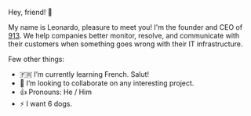 Hey, friend! 👋

My name is Leonardo, pleasure to meet you! I'm the founder and CEO of [913](https://913hq.com). We help companies better monitor, resolve, and communicate with their customers when something goes wrong with their IT infrastructure.

<!--
**leodrummond/leodrummond** is a ✨ _special_ ✨ repository because its `README.md` (this file) appears on your GitHub profile. -->

Few other things:
- 🇫🇷  I’m currently learning French. Salut!
- 👯  I’m looking to collaborate on any interesting project.
- 👍  Pronouns: He / Him
- ⚡  I want 6 dogs.
